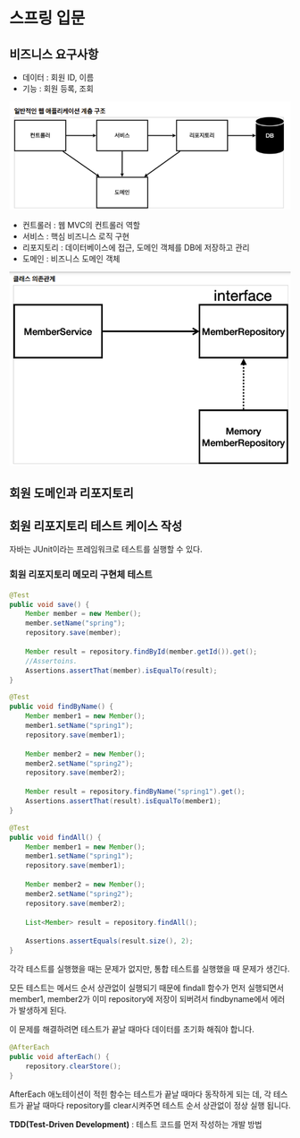 # 스프링 입문

## 비즈니스 요구사항

- 데이터 : 회원 ID, 이름
- 기능 : 회원 등록, 조회

![image-20220820204204675](스피링입문.assets/image-20220820204204675.png)

- 컨트롤러 : 웹 MVC의 컨트롤러 역할
- 서비스 : 핵심 비즈니스 로직 구현
- 리포지토리 : 데이터베이스에 접근, 도메인 객체를 DB에 저장하고 관리
- 도메인 : 비즈니스 도메인 객체

![image-20220820205033423](스피링입문.assets/image-20220820205033423.png)

## 회원 도메인과 리포지토리

## 회원 리포지토리 테스트 케이스 작성

자바는 JUnit이라는 프레임워크로 테스트를 실행할 수 있다.

### 회원 리포지토리 메모리 구현체 테스트

```java
@Test
public void save() {
    Member member = new Member();
    member.setName("spring");
    repository.save(member);

    Member result = repository.findById(member.getId()).get();
    //Assertoins.
    Assertions.assertThat(member).isEqualTo(result);
}
```

```java
@Test
public void findByName() {
    Member member1 = new Member();
    member1.setName("spring1");
    repository.save(member1);

    Member member2 = new Member();
    member2.setName("spring2");
    repository.save(member2);

    Member result = repository.findByName("spring1").get();
    Assertions.assertThat(result).isEqualTo(member1);
}
```

```java
@Test
public void findAll() {
    Member member1 = new Member();
    member1.setName("spring1");
    repository.save(member1);

    Member member2 = new Member();
    member2.setName("spring2");
    repository.save(member2);

    List<Member> result = repository.findAll();

    Assertions.assertEquals(result.size(), 2);
}
```

각각 테스트를 실행했을 때는 문제가 없지만, 통합 테스트를 실행했을 때 문제가 생긴다. 

모든 테스트는 메서드 순서 상관없이 실행되기 때문에 findall 함수가 먼저 실행되면서 member1, member2가 이미 repository에 저장이 되버려서 findbyname에서 에러가 발생하게 된다.

이 문제를 해결하려면 테스트가 끝날 때마다 데이터를 초기화 해줘야 합니다.

```java
@AfterEach
public void afterEach() {
	repository.clearStore();
}
```

AfterEach 애노테이션이 적힌 함수는 테스트가 끝날 때마다 동작하게 되는 데, 각 테스트가 끝날 때마다 repository를 clear시켜주면 테스트 순서 상관없이 정상 실행 됩니다.

**TDD(Test-Driven Development)** : 테스트 코드를 먼저 작성하는 개발 방법

